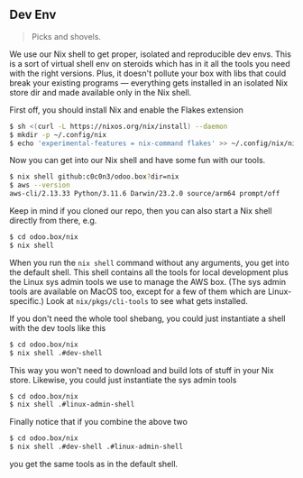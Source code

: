Dev Env
-------
> Picks and shovels.

We use our Nix shell to get proper, isolated and reproducible dev
envs. This is a sort of virtual shell env on steroids which has in
it all the tools you need with the right versions. Plus, it doesn't
pollute your box with libs that could break your existing programs —
everything gets installed in an isolated Nix store dir and made
available only in the Nix shell.

First off, you should install Nix and enable the Flakes extension

```bash
$ sh <(curl -L https://nixos.org/nix/install) --daemon
$ mkdir -p ~/.config/nix
$ echo 'experimental-features = nix-command flakes' >> ~/.config/nix/nix.conf
```

Now you can get into our Nix shell and have some fun with our tools.

```bash
$ nix shell github:c0c0n3/odoo.box?dir=nix
$ aws --version
aws-cli/2.13.33 Python/3.11.6 Darwin/23.2.0 source/arm64 prompt/off
```

Keep in mind if you cloned our repo, then you can also start a Nix
shell directly from there, e.g.

```bash
$ cd odoo.box/nix
$ nix shell
```

When you run the `nix shell` command without any arguments, you get
into the default shell. This shell contains all the tools for local
development plus the Linux sys admin tools we use to manage the AWS
box. (The sys admin tools are available on MacOS too, except for a
few of them which are Linux-specific.) Look at `nix/pkgs/cli-tools`
to see what gets installed.

If you don't need the whole tool shebang, you could just instantiate
a shell with the dev tools like this

```bash
$ cd odoo.box/nix
$ nix shell .#dev-shell
```

This way you won't need to download and build lots of stuff in your
Nix store. Likewise, you could just instantiate the sys admin tools

```bash
$ cd odoo.box/nix
$ nix shell .#linux-admin-shell
```

Finally notice that if you combine the above two

```bash
$ cd odoo.box/nix
$ nix shell .#dev-shell .#linux-admin-shell
```

you get the same tools as in the default shell.
